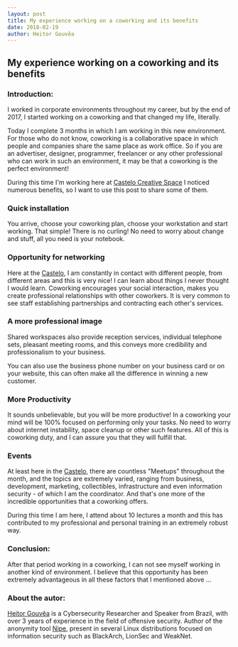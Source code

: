 ```yaml
---
layout: post
title: My experience working on a coworking and its benefits
date: 2018-02-19
author: Heitor Gouvêa
---
```


## My experience working on a coworking and its benefits

### Introduction:

I worked in corporate environments throughout my career, but by the end of 2017, I started working on a coworking and that changed my life, literally.

Today I complete 3 months in which I am working in this new environment. For those who do not know, coworking is a collaborative space in which people and companies share the same place as work office. So if you are an advertiser, designer, programmer, freelancer or any other professional who can work in such an environment, it may be that a coworking is the perfect environment!

During this time I'm working here at [Castelo Creative Space](https://castelocreativespace.com.br) I noticed numerous benefits, so I want to use this post to share some of them.

### Quick installation

You arrive, choose your coworking plan, choose your workstation and start working. That simple!
There is no curling! No need to worry about change and stuff, all you need is your notebook.

### Opportunity for networking

Here at the [Castelo](https://castelocreativespace.com.br), I am constantly in contact with different people, from different areas and this is very nice! I can learn about things I never thought I would learn.
Coworking encourages your social interaction, makes you create professional relationships with other coworkers. It is very common to see staff establishing partnerships and contracting each other's services.

### A more professional image

Shared workspaces also provide reception services, individual telephone sets, pleasant meeting rooms, and this conveys more credibility and professionalism to your business.

You can also use the business phone number on your business card or on your website, this can often make all the difference in winning a new customer.

### More Productivity

It sounds unbelievable, but you will be more productive! In a coworking your mind will be 100% focused on performing only your tasks. No need to worry about internet instability, space cleanup or other such features. All of this is coworking duty, and I can assure you that they will fulfill that.

### Events

At least here in the [Castelo](https://castelocreativespace.com.br), there are countless "Meetups" throughout the month, and the topics are extremely varied, ranging from business, development, marketing,
collectibles, infrastructure and even information security - of which I am the coordinator. And that's one more of the incredible opportunities that a coworking offers.

During this time I am here, I attend about 10 lectures a month and this has contributed to my professional and personal training in an extremely robust way.

### Conclusion:

After that period working in a coworking, I can not see myself working in another kind of environment.
I believe that this opportunity has been extremely advantageous in all these factors that I mentioned above ...

### About the autor:

[Heitor Gouvêa](https://heitorgouvea.me) is a Cybersecurity Researcher and Speaker from Brazil, with over 3 years of experience in the field of offensive security. Author of the anonymity tool [Nipe](https://github.com/GouveaHeitor/nipe),
present in several Linux distributions focused on information security such as BlackArch, LionSec and WeakNet.
